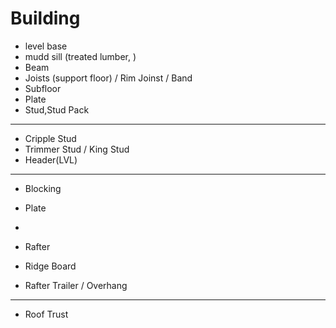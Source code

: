 # Building

- level base
- mudd sill (treated lumber, )
- Beam
- Joists (support floor) / Rim Joinst / Band
- Subfloor
- Plate
- Stud,Stud Pack

****
- Cripple Stud
- Trimmer Stud / King Stud
- Header(LVL)
****
- Blocking
- Plate
- 
- Rafter
- Ridge Board

- Rafter Trailer / Overhang

****
- Roof Trust